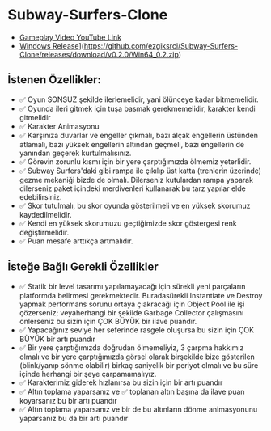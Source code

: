 # Subway-Surfers-Clone

- [Gameplay Video YouTube Link](https://www.youtube.com/watch?v=yiheLL1Wqac)
- [Windows Release](https://github.com/ezgiksrci/Subway-Surfers-Clone/releases/download/Windows/Win64.zip)](https://github.com/ezgiksrci/Subway-Surfers-Clone/releases/download/v0.2.0/Win64_0.2.zip)

## İstenen Özellikler:
- ✅ Oyun SONSUZ şekilde ilerlemelidir, yani ölünceye kadar bitmemelidir.
- ✅ Oyunda ileri gitmek için tuşa basmak gerekmemelidir, karakter kendi gitmelidir
- ✅ Karakter Animasyonu
- ✅ Karşınıza duvarlar ve engeller çıkmalı, bazı alçak engellerin üstünden atlamalı, bazı yüksek engellerin altından geçmeli, bazı engellerin de yanından geçerek kurtulmalısınız.
- ✅ Görevin zorunlu kısmı için bir yere çarptığımızda ölmemiz yeterlidir.
- ✅ Subway Surfers'daki gibi rampa ile çıkılıp üst katta (trenlerin üzerinde) gezme mekaniği bizde de olmalı. Dilerseniz kutulardan rampa yaparak dilerseniz paket içindeki merdivenleri kullanarak bu tarz yapılar elde edebilirsiniz.
- ✅ Skor tutulmalı, bu skor oyunda gösterilmeli ve en yüksek skorumuz kaydedilmelidir.
- ✅ Kendi en yüksek skorumuzu geçtiğimizde skor göstergesi renk değiştirmelidir.
- ✅ Puan mesafe arttıkça artmalıdır.

## İsteğe Bağlı Gerekli Özellikler
- ✅ Statik bir level tasarımı yapılamayacağı için sürekli yeni parçaların platformda belirmesi gerekmektedir. Buradasürekli Instantiate ve Destroy yapmak performans sorunu ortaya çıakracağı için Object Pool ile işi çözerseniz; veyaherhangi bir şekilde Garbage Collector çalışmasını önlerseniz bu sizin için ÇOK BÜYÜK bir ilave puandır.
- ✅ Yapacağınız seviye her seferinde rasgele oluşursa bu sizin için ÇOK BÜYÜK bir artı puandır
- ✅ Bir yere çarptığımızda doğrudan ölmemeliyiz, 3 çarpma hakkımız olmalı ve bir yere çarptığımızda görsel olarak birşekilde bize gösterilen (blink/yanıp sönme olabilir) birkaç saniyelik bir periyot olmalı ve bu süre içinde herhangi bir şeye çarpamamalıyız.
- ✅ Karakterimiz giderek hızlanırsa bu sizin için bir artı puandır
- ✅ Altın toplama yaparsanız ve ✅ toplanan altın başına da ilave puan koyarsanız bu bir artı puandır
- ✅ Altın toplama yaparsanız ve bir de bu altınların dönme animasyonunu yaparsanız bu da bir artı puandır
